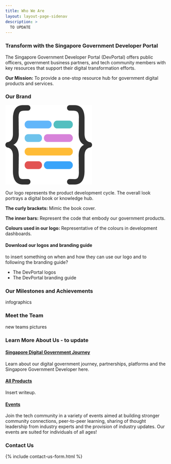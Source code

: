 ```yaml
---
title: Who We Are
layout: layout-page-sidenav
description: >
  TO UPDATE
---
```


### Transform with the Singapore Government Developer Portal

The Singapore Government Developer Portal (DevPortal) offers public officers, government business partners, and tech community members with key resources that support their digital transformation efforts.

**Our Mission:** To provide a one-stop resource hub for government digital products and services.

### Our Brand

<p></p>
<div class="sgds-container">
	<div class="row is-multiline">
		<div class="col is-3-desktop is-12-tablet is-flex">
			<div class="sgds-card-no-border">
				<div class="sgds-card-image">
					<img src="/assets/img/digital-transformation/logo_icon_color.png" alt="The Singapore Government Developer Portal logo" />
				</div>
			</div>
		</div>
		<div class="col is-9-desktop is-12-tablet is-flex">
			<div class="sgds-card-no-border">
				<div class="sgds-card-image">
					<p>Our logo represents the product development cycle. The overall look portrays a digital book or knowledge hub.</p>
					<p><b>The curly brackets:</b> Mimic the book cover.</p>
					<p><b>The inner bars:</b> Represent the code that embody our government products.</p>
					<p><b>Colours used in our logo:</b> Representative of the colours in development dashboards.</p>
				</div>
			</div>
		</div>
	</div>
</div>
<p></p>

#### Download our logos and branding guide

to insert something on when and how they can use our logo and to following the branding guide?

- The DevPortal logos
- The DevPortal branding guide

### Our Milestones and Achievements

infographics

### Meet the Team

new teams pictures

### Learn More About Us - to update

<div class="row is-multiline">
	<div class="col is-4-desktop is-12-tablet is-flex">
		<div class="sgds-card">
			<div class="sgds-card-content">
				<h4><a href="/our-digital-journey/singapore-digital-government-journey">Singapore Digital Government Journey</a></h4>
				<p>Learn about our digital government journey, partnerships, platforms and the Singapore Government Developer here.</p>
			</div>
		</div>
	</div>
	<div class="col is-4-desktop is-12-tablet is-flex">
		<div class="sgds-card">
			<div class="sgds-card-content">
				<h4><a href="/products/all-products">All Products</a></h4>
				<p>Insert writeup.</p>
			</div>
		</div>
	</div>
	<div class="col is-4-desktop is-12-tablet is-flex">
		<div class="sgds-card">
			<div class="sgds-card-content">
				<h4><a href="/communities/events/all-events">Events</a></h4>
				<p>Join the tech community in a variety of events aimed at building stronger community connections, peer-to-peer learning, sharing of thought leadership from industry experts and the provision of industry updates. Our events are suited for individuals of all ages!</p>
			</div>
		</div>
	</div>
</div>            

### Contact Us

{% include contact-us-form.html %} 
